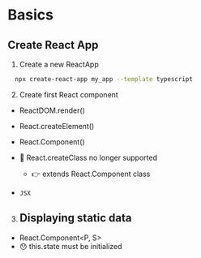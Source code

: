 # Basics

## Create React App

1. Create a new ReactApp

```bash
  npx create-react-app my_app --template typescript
```

2. Create first React component

- ReactDOM.render()
- React.createElement()
- React.Component()
- 🧨 React.createClass no longer supported

  - 👉 extends React.Component class

- `JSX`

3. ## Displaying static data

- React.Component<P, S>
- 😯 this.state must be initialized
